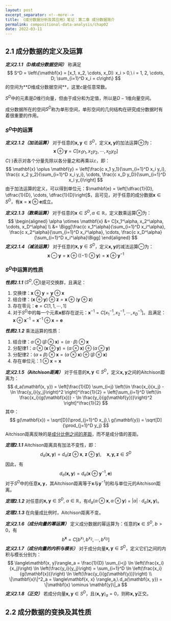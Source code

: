 ```yaml
---
layout: post
excerpt_separator: <!--more-->
title: 《成分数据分析及其应用》笔记：第二章 成分数据简介
permalink: compositional-data-analysis/chap02
date: 2022-03-11
---
```


## 2.1   成分数据的定义及运算

***定义2.1.1（$D$维成分数据空间）***   称满足
$$
S^D = \left\{\mathbf{x} = [x_1, x_2, \cdots, x_D]: x_i > 0,\ i = 1, 2, \cdots, D; \sum_{i=1}^D x_i = c\right\}
$$
的空间为**$D$维成分数据空间**，这里$c$是任意常数。

$S^D$中的元素是$D$维行向量，但由于成分和为定值，所以是$D-1$维向量空间。

成分数据所在的空间$S^D$称为单形空间，单形空间的几何结构在研究成分数据时有着很重要的作用。

### $S^D$中的运算

***定义2.1.2（加法运算）***   对于任意的$\mathbf{x, y} \in S^D$，定义$\mathbf{x, y}$的加法运算$\oplus$为：
$$
\mathbf{x} \oplus \mathbf{y} = C [x_1 y_1, x_2 y_2, \cdots, x_D y_D]
$$
$C(\cdot)$表示对各个分量先除以各分量之和再乘以$c$，即：
$$
\mathbf{x} \oplus \mathbf{y} = \left[\frac{c x_1 y_1}{\sum_{i=1}^D x_i y_i}, \frac{c x_2 y_2}{\sum_{i=1}^D x_i y_i}, \cdots, \frac{c x_D y_D}{\sum_{i=1}^D x_i y_i}\right]
$$
由于加法运算的定义，可以得到单位元：$\mathbf{e} = \left[\dfrac{1}{D}, \dfrac{1}{D}, \cdots, \dfrac{1}{D}\right]$，且可见，对于任意的成分数据$\mathbf{x} \in S^D$，有$\mathbf{x} = \mathbf{x} \oplus \mathbf{e}$成立。

***定义2.1.3（数乘运算）***   对于任意的$\mathbf{x} \in S^D, \alpha \in \mathbb{R}$，定义数乘运算$\otimes$为：
$$
\begin{aligned} \alpha \otimes \mathbf{x} &= C[x_1^\alpha, x_2^\alpha, \cdots, x_D^\alpha] \\ &= \Bigg[\frac{c x_1^\alpha}{\sum_{i=1}^D x_i^\alpha}, \frac{c x_2^\alpha}{\sum_{i=1}^D x_i^\alpha}, \cdots, \frac{c x_D^\alpha}{\sum_{i=1}^D x_i^\alpha}\Bigg] \end{aligned}
$$
***定义2.1.4（减法运算）***   对于任意的$\mathbf{x, y} \in S^D$，定义$\mathbf{x, y}$的减法运算$\ominus$为：
$$
\mathbf{x} \ominus \mathbf{y} = \mathbf{x} \oplus ((-1) \otimes \mathbf{y}) = \mathbf{x} \oplus \mathbf{y}^{-1}
$$

### $S^D$中运算的性质

***性质2.1.1***   $(S^D, \oplus)$是可交换群，且满足：

1. 交换律：$\mathbf{x} \oplus \mathbf{y} = \mathbf{y} \oplus \mathbf{x}$
2. 结合律：$(\mathbf{x} \oplus \mathbf{y}) \oplus \mathbf{z} = \mathbf{x} \oplus (\mathbf{y} \oplus \mathbf{z})$
3. 存在零元：$\mathbf{e} = C[1, 1, \cdots, 1]$
4. 对于$S^D$中的每一个元素$\mathbf{x}$都存在逆元：$\mathbf{x}^{-1} = C[x_1^{-1}, x_2^{-1}, \cdots, x_D^{-1}]$。且满足：$\mathbf{x} \oplus \mathbf{x}^{-1} = \mathbf{x}^{-1} \oplus \mathbf{x} = \mathbf{e}$

***性质2.1.2***   乘法运算的性质：

1. 结合律：$\alpha \otimes (\beta \otimes \mathbf{x}) = (\alpha \cdot \beta) \otimes \mathbf{x}$
2. 分配律1：$\alpha \otimes (\mathbf{x} \oplus \mathbf{y}) = (\alpha \otimes \mathbf{x}) \oplus (\alpha \otimes \mathbf{y})$
3. 分配律2：$(\alpha + \beta) \otimes \mathbf{x} = (\alpha \otimes \mathbf{x}) \oplus (\beta \otimes \mathbf{x})$
4. 存在单位元：$1 \otimes \mathbf{x} = \mathbf{x}$

***定义2.1.5（Aitchison距离）***   对于任意的$\mathbf{x, y} \in S^D$，定义$\mathbf{x, y}$之间的Aitchison距离为：
$$
d_a(\mathbf{x, y}) = \left[\frac{1}{D} \sum_{i<j} \left(\ln \frac{x_i}{x_j} - \ln \frac{y_i}{y_j}\right)^2 \right]^\frac{1}{2} = \left[\sum_{i=1}^D \left(\ln \frac{x_i}{g(\mathbf{x})} - \ln \frac{y_i}{g(\mathbf{y})}\right)^2 \right]^\frac{1}{2}
$$
其中：
$$
g(\mathbf{x}) = \sqrt[D]{\prod_{j=1}^D x_j},\ g(\mathbf{y}) = \sqrt[D]{\prod_{j=1}^D y_j}
$$
Aitchison距离反映的是<u>成分比例之间的差距</u>，而不是成分值的差距。

***定理2.1.1***   Aitchison距离具有加法不变性，即：
$$
d_a(\mathbf{x, y}) = d_a(\mathbf{z} \oplus \mathbf{x},\ \mathbf{z} \oplus \mathbf{y}),\quad \mathbf{x, y, z} \in S^D
$$
因此，有
$$
d_a(\mathbf{x, y}) = d_a(\mathbf{x} \oplus \mathbf{y}^{-1}, \mathbf{e})
$$
对于$S^D$中的任意$\mathbf{x, y}$，其Aitchison距离等于$\mathbf{x}$与$\mathbf{y}^{-1}$的和与单位元的Aitchison距离。

***定理2.1.2***   对任意的$\mathbf{x, y} \in S^D,\ \alpha \in \mathbb{R}$，有$d_a ( \alpha \otimes \mathbf{x}, \alpha \otimes \mathbf{y})$ $=$ $| \alpha | \cdot d_a ( \mathbf{x,y} )$。

***定理2.1.3***   在向量成比例时，Aitchison距离不变。

***定义2.1.6（成分向量的幂运算）***   定义成分数据的幂运算为：任意的$\mathbf{x} \in S^D,\ b>0$，有
$$
b^\mathbf{x} = C[b^{x_1}, b^{x_2}, \cdots, b^{x_D}]
$$
***定义2.1.7（成分向量的内积与模长）***   对于成分向量$\mathbf{x, y} \in S^D$，定义它们之间的内积与模长分别为：
$$
\langle\mathbf{x, y}\rangle_a = \frac{1}{D} \sum_{i<j} \ln \left(\frac{x_i}{x_j}\right) \ln \left(\frac{y_i}{y_j}\right) = \sum_{i=1}^D \ln \left(\frac{x_i}{g(\mathbf{x})}\right) \ln \left(\frac{y_i}{g(\mathbf{y})}\right) \\ \|\mathbf{x}\|^2_a = \langle\mathbf{x, x} \rangle_a,\ d_a(\mathbf{x, y}) = \|\mathbf{x} \ominus \mathbf{y}\|_a
$$
***定义2.1.8（正交）***   若成分向量$\mathbf{x, y} \in S^D$，且$\langle\mathbf{x,y}\rangle_a = 0$，则称$\mathbf{x, y}$正交。

## 2.2   成分数据的变换及其性质









